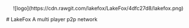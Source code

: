 <p align="center">
![logo](https://cdn.rawgit.com/lakefox/LakeFox/4dfc27d8/lakefox.png)
</p>
# LakeFox
A multi player p2p network
